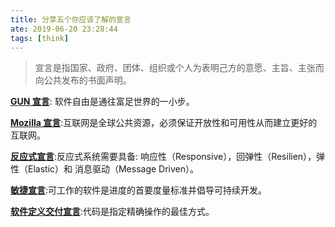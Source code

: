 ```yaml
---
title: 分享五个你应该了解的宣言
ate: 2019-06-20 23:28:44
tags: [think]
---
```


> 宣言是指国家、政府、团体、组织或个人为表明己方的意愿、主旨、主张而向公共发布的书面声明。

**[GUN 宣言](https://www.gnu.org/gnu/manifesto.zh-cn.html)**: 软件自由是通往富足世界的一小步。

**[Mozilla 宣言](https://www.mozilla.org/zh-CN/about/manifesto/details/)**:互联网是全球公共资源，必须保证开放性和可用性从而建立更好的互联网。

**[反应式宣言](https://www.reactivemanifesto.org/zh-CN)**:反应式系统需要具备: 响应性（Responsive），回弹性（Resilien），弹性（Elastic）和 消息驱动（Message Driven）。

**[敏捷宣言](https://agilemanifesto.org/iso/zhchs/manifesto.html)**:可工作的软件是进度的首要度量标准并倡导可持续开发。

**[软件定义交付宣言](https://sdd-manifesto.org/i18n/zh-cn)**:代码是指定精确操作的最佳方式。
